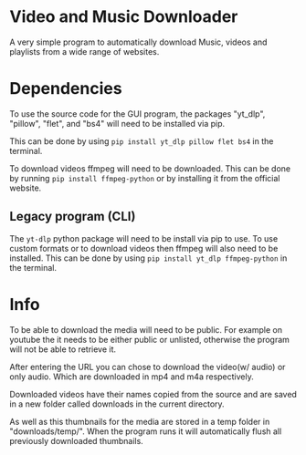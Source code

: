 # Video and Music Downloader
A very simple program to automatically download Music, videos and playlists from a wide range of websites.

# Dependencies
To use the source code for the GUI program, the packages "yt_dlp", "pillow", "flet", and "bs4" will need to be installed via pip.

This can be done by using `pip install yt_dlp pillow flet bs4` in the terminal.

To download videos ffmpeg will need to be downloaded.
This can be done by running `pip install ffmpeg-python` or by installing it from the official website.


## Legacy program (CLI)
The `yt-dlp` python package will need to be install via pip to use.
To use custom formats or to download videos then ffmpeg will also need to be installed.
This can be done by using `pip install yt_dlp ffmpeg-python` in the terminal.

# Info
To be able to download the media will need to be public.
For example on youtube the it needs to be either public or unlisted, otherwise the program will not be able to retrieve it.

After entering the URL you can chose to download the video(w/ audio) or only audio. Which are downloaded in mp4 and m4a respectively.

Downloaded videos have their names copied from the source and are saved in a new folder called downloads in the current directory.

As well as this thumbnails for the media are stored in a temp folder in "downloads/temp/". When the program runs it will automatically flush all previously downloaded thumbnails.
